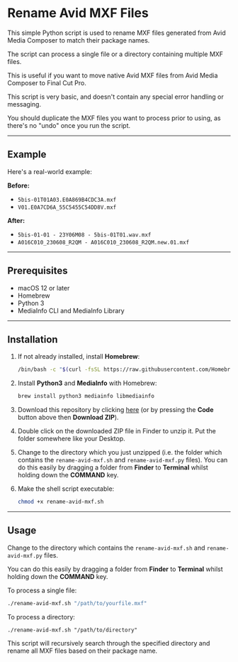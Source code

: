 # Rename Avid MXF Files

This simple Python script is used to rename MXF files generated from Avid Media Composer to match their package names.

The script can process a single file or a directory containing multiple MXF files.

This is useful if you want to move native Avid MXF files from Avid Media Composer to Final Cut Pro.

This script is very basic, and doesn't contain any special error handling or messaging.

You should duplicate the MXF files you want to process prior to using, as there's no "undo" once you run the script.

---

## Example

Here's a real-world example:

**Before:**

- `5bis-01T01A03.E0A869B4CDC3A.mxf`
- `V01.E0A7CD6A_55C5455C54DD8V.mxf`

**After:**

- `5bis-01-01 - 23Y06M08 - 5bis-01T01.wav.mxf`
- `A016C010_230608_R2QM - A016C010_230608_R2QM.new.01.mxf`

---

## Prerequisites

- macOS 12 or later
- Homebrew
- Python 3
- MediaInfo CLI and MediaInfo Library

---

## Installation

1. If not already installed, install **Homebrew**:

    ```bash
    /bin/bash -c "$(curl -fsSL https://raw.githubusercontent.com/Homebrew/install/HEAD/install.sh)"
    ```

2. Install **Python3** and **MediaInfo** with Homebrew:

    ```bash
    brew install python3 mediainfo libmediainfo
    ```

3. Download this repository by clicking [here](https://github.com/CommandPost/RenameAvidMXFFiles/archive/refs/heads/main.zip) (or by pressing the **Code** button above then **Download ZIP**).

4. Double click on the downloaded ZIP file in Finder to unzip it. Put the folder somewhere like your Desktop.

5. Change to the directory which you just unzipped (i.e. the folder which contains the `rename-avid-mxf.sh` and `rename-avid-mxf.py` files). You can do this easily by dragging a folder from **Finder** to **Terminal** whilst holding down the **COMMAND** key.

6. Make the shell script executable:

    ```bash
    chmod +x rename-avid-mxf.sh
    ```

---

## Usage

Change to the directory which contains the `rename-avid-mxf.sh` and `rename-avid-mxf.py` files.

You can do this easily by dragging a folder from **Finder** to **Terminal** whilst holding down the **COMMAND** key.

To process a single file:

```bash
./rename-avid-mxf.sh "/path/to/yourfile.mxf"
```

To process a directory:

```
./rename-avid-mxf.sh "/path/to/directory"
```

This script will recursively search through the specified directory and rename all MXF files based on their package name.
